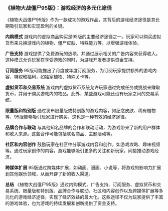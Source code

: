 ### 《植物大战僵尸95版》：游戏经济的多元化途径

《植物大战僵尸95版》作为一款成功的游戏作品，其背后的游戏经济途径是其长期吸引玩家和实现盈利的关键。

**内购模式**
游戏内的虚拟商品购买是95版的主要经济途径之一。玩家可以购买虚拟货币来兑换游戏内的植物、僵尸皮肤、特殊能力等，以增强游戏体验。

**广告支持**
游戏提供了免费游玩的选项，并通过展示相关的广告内容来获得收入。这种模式允许玩家在享受游戏的同时，为游戏开发者提供资金支持。

**订阅服务**
95版可能推出了月度或年度订阅服务，为订阅玩家提供额外的游戏内容、特权和福利，如独家植物、特殊关卡等。

**虚拟货币和交易系统**
游戏内的虚拟货币系统允许玩家通过完成任务或挑战来赚取货币，并用于购买游戏内的物品。此外，某些游戏可能还设有玩家之间的交易系统。

**限量版和特别版**
通过发布限量版或特别版的游戏内容，如纪念皮肤、稀有植物等，95版能够吸引玩家进行购买，这也是一种有效的经济途径。

**品牌合作与联动**
与其他知名品牌的合作和联动活动，为游戏带来了新的用户群体和收入来源。这些合作可能包括联名商品、主题活动等。

**社区和内容创作**
鼓励玩家在社区中分享游戏内容和创作，如游戏攻略、趣味视频等。通过玩家创作的内容，游戏能够吸引更多的关注和新玩家，间接推动游戏经济。

**跨媒体扩展**
95版通过跨媒体扩展，如动画、漫画、小说等，将游戏的影响力扩展到其他娱乐领域，从而开辟了新的收入渠道。

**总结**
《植物大战僵尸95版》通过内购模式、广告支持、订阅服务、虚拟货币和交易系统、限量版和特别版、品牌合作与联动、社区和内容创作以及跨媒体扩展等多元化的游戏经济途径，实现了经济效益的最大化。这些途径不仅为玩家提供了丰富的游戏体验，也为游戏的持续发展和创新提供了资金支持。